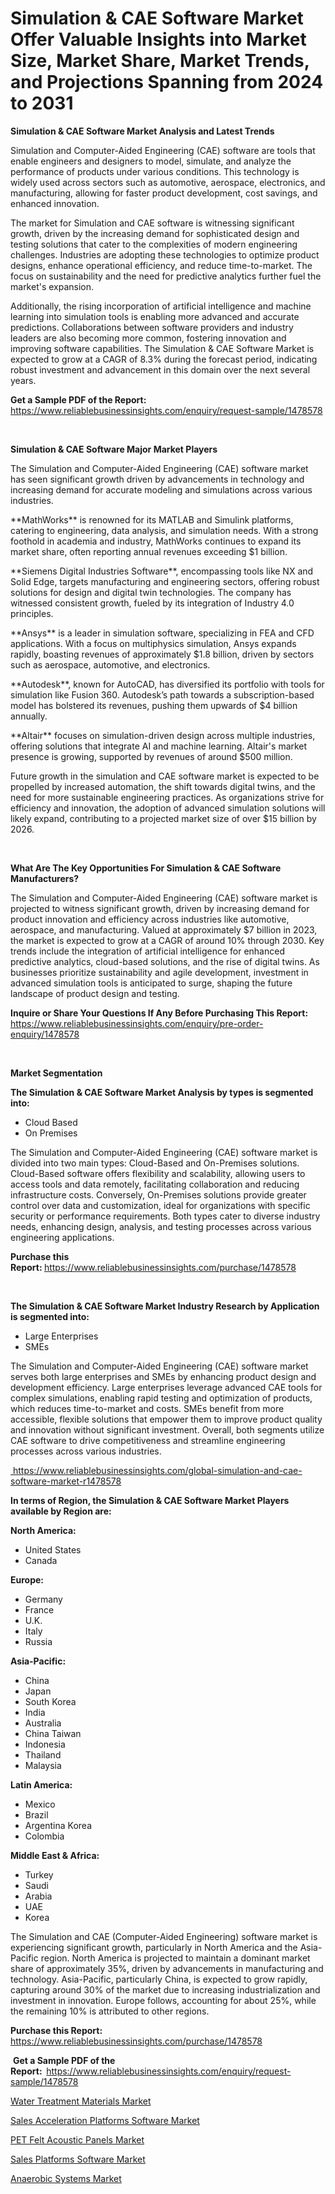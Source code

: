 <p><h1>Simulation & CAE Software Market Offer Valuable Insights into Market Size, Market Share, Market Trends, and Projections Spanning from 2024 to 2031</h1></p><p><strong>Simulation & CAE Software Market Analysis and Latest Trends</strong></p>
<p><p>Simulation and Computer-Aided Engineering (CAE) software are tools that enable engineers and designers to model, simulate, and analyze the performance of products under various conditions. This technology is widely used across sectors such as automotive, aerospace, electronics, and manufacturing, allowing for faster product development, cost savings, and enhanced innovation. </p><p>The market for Simulation and CAE software is witnessing significant growth, driven by the increasing demand for sophisticated design and testing solutions that cater to the complexities of modern engineering challenges. Industries are adopting these technologies to optimize product designs, enhance operational efficiency, and reduce time-to-market. The focus on sustainability and the need for predictive analytics further fuel the market's expansion.</p><p>Additionally, the rising incorporation of artificial intelligence and machine learning into simulation tools is enabling more advanced and accurate predictions. Collaborations between software providers and industry leaders are also becoming more common, fostering innovation and improving software capabilities. The Simulation & CAE Software Market is expected to grow at a CAGR of 8.3% during the forecast period, indicating robust investment and advancement in this domain over the next several years.</p></p>
<p><strong>Get a Sample PDF of the Report:&nbsp;</strong> <a href="https://www.reliablebusinessinsights.com/enquiry/request-sample/1478578?utm_campaign=41&utm_medium=2&utm_source=Github&utm_content=ia&utm_term=28092024&utm_id=simulation-cae-software">https://www.reliablebusinessinsights.com/enquiry/request-sample/1478578</a></p>
<p>&nbsp;</p>
<p><strong>Simulation & CAE Software Major Market Players</strong></p>
<p><p>The Simulation and Computer-Aided Engineering (CAE) software market has seen significant growth driven by advancements in technology and increasing demand for accurate modeling and simulations across various industries.</p><p>**MathWorks** is renowned for its MATLAB and Simulink platforms, catering to engineering, data analysis, and simulation needs. With a strong foothold in academia and industry, MathWorks continues to expand its market share, often reporting annual revenues exceeding $1 billion.</p><p>**Siemens Digital Industries Software**, encompassing tools like NX and Solid Edge, targets manufacturing and engineering sectors, offering robust solutions for design and digital twin technologies. The company has witnessed consistent growth, fueled by its integration of Industry 4.0 principles.</p><p>**Ansys** is a leader in simulation software, specializing in FEA and CFD applications. With a focus on multiphysics simulation, Ansys expands rapidly, boasting revenues of approximately $1.8 billion, driven by sectors such as aerospace, automotive, and electronics.</p><p>**Autodesk**, known for AutoCAD, has diversified its portfolio with tools for simulation like Fusion 360. Autodesk’s path towards a subscription-based model has bolstered its revenues, pushing them upwards of $4 billion annually.</p><p>**Altair** focuses on simulation-driven design across multiple industries, offering solutions that integrate AI and machine learning. Altair's market presence is growing, supported by revenues of around $500 million.</p><p>Future growth in the simulation and CAE software market is expected to be propelled by increased automation, the shift towards digital twins, and the need for more sustainable engineering practices. As organizations strive for efficiency and innovation, the adoption of advanced simulation solutions will likely expand, contributing to a projected market size of over $15 billion by 2026.</p></p>
<p>&nbsp;</p>
<p><strong>What Are The Key Opportunities For Simulation & CAE Software Manufacturers?</strong></p>
<p><p>The Simulation and Computer-Aided Engineering (CAE) software market is projected to witness significant growth, driven by increasing demand for product innovation and efficiency across industries like automotive, aerospace, and manufacturing. Valued at approximately $7 billion in 2023, the market is expected to grow at a CAGR of around 10% through 2030. Key trends include the integration of artificial intelligence for enhanced predictive analytics, cloud-based solutions, and the rise of digital twins. As businesses prioritize sustainability and agile development, investment in advanced simulation tools is anticipated to surge, shaping the future landscape of product design and testing.</p></p>
<p><strong>Inquire or Share Your Questions If Any Before Purchasing This Report:</strong> <a href="https://www.reliablebusinessinsights.com/enquiry/pre-order-enquiry/1478578?utm_campaign=41&utm_medium=2&utm_source=Github&utm_content=ia&utm_term=28092024&utm_id=simulation-cae-software">https://www.reliablebusinessinsights.com/enquiry/pre-order-enquiry/1478578</a></p>
<p>&nbsp;</p>
<p><strong>Market Segmentation</strong></p>
<p><strong>The Simulation & CAE Software Market Analysis by types is segmented into:</strong></p>
<p><ul><li>Cloud Based</li><li>On Premises</li></ul></p>
<p><p>The Simulation and Computer-Aided Engineering (CAE) software market is divided into two main types: Cloud-Based and On-Premises solutions. Cloud-Based software offers flexibility and scalability, allowing users to access tools and data remotely, facilitating collaboration and reducing infrastructure costs. Conversely, On-Premises solutions provide greater control over data and customization, ideal for organizations with specific security or performance requirements. Both types cater to diverse industry needs, enhancing design, analysis, and testing processes across various engineering applications.</p></p>
<p><strong>Purchase this Report:&nbsp;</strong><a href="https://www.reliablebusinessinsights.com/purchase/1478578?utm_campaign=41&utm_medium=2&utm_source=Github&utm_content=ia&utm_term=28092024&utm_id=simulation-cae-software">https://www.reliablebusinessinsights.com/purchase/1478578</a></p>
<p>&nbsp;</p>
<p><strong>The Simulation & CAE Software Market Industry Research by Application is segmented into:</strong></p>
<p><ul><li>Large Enterprises</li><li>SMEs</li></ul></p>
<p><p>The Simulation and Computer-Aided Engineering (CAE) software market serves both large enterprises and SMEs by enhancing product design and development efficiency. Large enterprises leverage advanced CAE tools for complex simulations, enabling rapid testing and optimization of products, which reduces time-to-market and costs. SMEs benefit from more accessible, flexible solutions that empower them to improve product quality and innovation without significant investment. Overall, both segments utilize CAE software to drive competitiveness and streamline engineering processes across various industries.</p></p>
<p><a href="https://www.reliablebusinessinsights.com/global-simulation-and-cae-software-market-r1478578?utm_campaign=41&utm_medium=2&utm_source=Github&utm_content=ia&utm_term=28092024&utm_id=simulation-cae-software">&nbsp;https://www.reliablebusinessinsights.com/global-simulation-and-cae-software-market-r1478578</a></p>
<p><strong>In terms of Region, the Simulation & CAE Software Market Players available by Region are:</strong></p>
<p>
    <p> <strong> North America: </strong>
        <ul>
            <li>United States</li>
            <li>Canada</li>
        </ul>
        </p> 
    <p> <strong> Europe: </strong>
        <ul>
            <li>Germany</li>
            <li>France</li>
            <li>U.K.</li>
            <li>Italy</li>
            <li>Russia</li>
        </ul>
        </p> 
    <p> <strong> Asia-Pacific: </strong>
        <ul>
            <li>China</li>
            <li>Japan</li>
            <li>South Korea</li>
            <li>India</li>
            <li>Australia</li>
            <li>China Taiwan</li>
            <li>Indonesia</li>
            <li>Thailand</li>
            <li>Malaysia</li>
        </ul>
        </p> 
    <p> <strong> Latin America: </strong>
        <ul>
            <li>Mexico</li>
            <li>Brazil</li>
            <li>Argentina Korea</li>
            <li>Colombia</li>
        </ul>
        </p> 
    <p> <strong> Middle East & Africa: </strong>
        <ul>
            <li>Turkey</li>
            <li>Saudi</li>
            <li>Arabia</li>
            <li>UAE</li>
            <li>Korea</li>
        </ul>
    </p>
    </p>
<p><p>The Simulation and CAE (Computer-Aided Engineering) software market is experiencing significant growth, particularly in North America and the Asia-Pacific region. North America is projected to maintain a dominant market share of approximately 35%, driven by advancements in manufacturing and technology. Asia-Pacific, particularly China, is expected to grow rapidly, capturing around 30% of the market due to increasing industrialization and investment in innovation. Europe follows, accounting for about 25%, while the remaining 10% is attributed to other regions.</p></p>
<p><strong>Purchase this Report: </strong><a href="https://www.reliablebusinessinsights.com/purchase/1478578?utm_campaign=41&utm_medium=2&utm_source=Github&utm_content=ia&utm_term=28092024&utm_id=simulation-cae-software">https://www.reliablebusinessinsights.com/purchase/1478578</a></p>
<p>&nbsp;<strong>Get a Sample PDF of the Report:&nbsp;&nbsp;</strong><a href="https://www.reliablebusinessinsights.com/enquiry/request-sample/1478578?utm_campaign=41&utm_medium=2&utm_source=Github&utm_content=ia&utm_term=28092024&utm_id=simulation-cae-software">https://www.reliablebusinessinsights.com/enquiry/request-sample/1478578</a></p>
<p><strong></strong></p>
<p><p><a href="https://issuu.com/reportprime-2/docs/water-treatment-materials-market-si_c0e6c82f82fcce?utm_campaign=41&utm_medium=2&utm_source=Github&utm_content=ia&utm_term=28092024&utm_id=simulation-cae-software">Water Treatment Materials Market</a></p><p><a href="https://github.com/lambertr3e8v/Market-Research-Report-List-1/blob/main/sales-acceleration-platforms-software-market.md?utm_campaign=41&utm_medium=2&utm_source=Github&utm_content=ia&utm_term=28092024&utm_id=simulation-cae-software">Sales Acceleration Platforms Software Market</a></p><p><a href="https://www.linkedin.com/pulse/pet-felt-acoustic-panels-market-global-regional-qnbhf?utm_campaign=41&utm_medium=2&utm_source=Github&utm_content=ia&utm_term=28092024&utm_id=simulation-cae-software">PET Felt Acoustic Panels Market</a></p><p><a href="https://github.com/WayneGriffin411/Market-Research-Report-List-1/blob/main/sales-platforms-software-market.md?utm_campaign=41&utm_medium=2&utm_source=Github&utm_content=ia&utm_term=28092024&utm_id=simulation-cae-software">Sales Platforms Software Market</a></p><p><a href="https://issuu.com/reportprime-2/docs/anaerobic-systems-market-size-2030._08bf9a00c9dacb?utm_campaign=41&utm_medium=2&utm_source=Github&utm_content=ia&utm_term=28092024&utm_id=simulation-cae-software">Anaerobic Systems Market</a></p></p>
